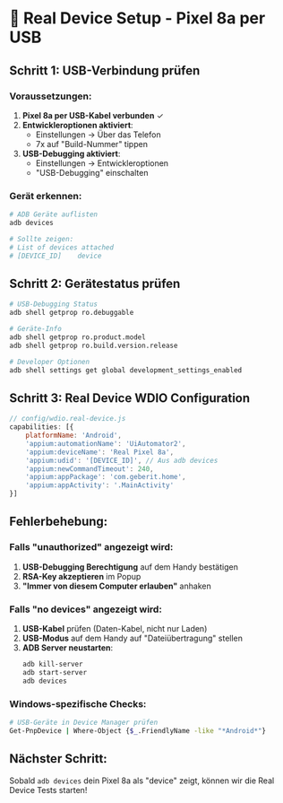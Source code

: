 # 📱 Real Device Setup - Pixel 8a per USB

## Schritt 1: USB-Verbindung prüfen

### Voraussetzungen:
1. **Pixel 8a per USB-Kabel verbunden** ✓
2. **Entwickleroptionen aktiviert**:
   - Einstellungen → Über das Telefon
   - 7x auf "Build-Nummer" tippen
3. **USB-Debugging aktiviert**:
   - Einstellungen → Entwickleroptionen
   - "USB-Debugging" einschalten

### Gerät erkennen:
```bash
# ADB Geräte auflisten
adb devices

# Sollte zeigen:
# List of devices attached
# [DEVICE_ID]    device
```

## Schritt 2: Gerätestatus prüfen

```bash
# USB-Debugging Status
adb shell getprop ro.debuggable

# Geräte-Info
adb shell getprop ro.product.model
adb shell getprop ro.build.version.release

# Developer Optionen
adb shell settings get global development_settings_enabled
```

## Schritt 3: Real Device WDIO Configuration

```javascript
// config/wdio.real-device.js
capabilities: [{
    platformName: 'Android',
    'appium:automationName': 'UiAutomator2',
    'appium:deviceName': 'Real Pixel 8a',
    'appium:udid': '[DEVICE_ID]', // Aus adb devices
    'appium:newCommandTimeout': 240,
    'appium:appPackage': 'com.geberit.home',
    'appium:appActivity': '.MainActivity'
}]
```

## Fehlerbehebung:

### Falls "unauthorized" angezeigt wird:
1. **USB-Debugging Berechtigung** auf dem Handy bestätigen
2. **RSA-Key akzeptieren** im Popup
3. **"Immer von diesem Computer erlauben"** anhaken

### Falls "no devices" angezeigt wird:
1. **USB-Kabel** prüfen (Daten-Kabel, nicht nur Laden)
2. **USB-Modus** auf dem Handy auf "Dateiübertragung" stellen
3. **ADB Server neustarten**:
   ```bash
   adb kill-server
   adb start-server
   adb devices
   ```

### Windows-spezifische Checks:
```bash
# USB-Geräte in Device Manager prüfen
Get-PnpDevice | Where-Object {$_.FriendlyName -like "*Android*"}
```

## Nächster Schritt:
Sobald `adb devices` dein Pixel 8a als "device" zeigt, können wir die Real Device Tests starten!